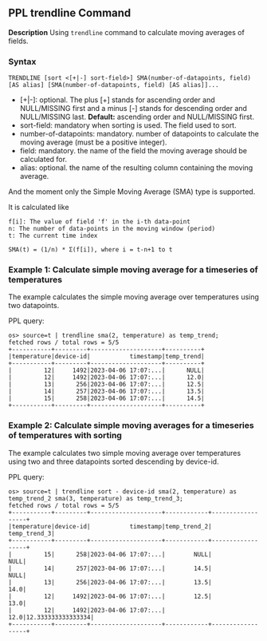 ## PPL trendline Command

**Description**
Using ``trendline`` command to calculate moving averages of fields.


### Syntax
`TRENDLINE [sort <[+|-] sort-field>] SMA(number-of-datapoints, field) [AS alias] [SMA(number-of-datapoints, field) [AS alias]]...`

* [+|-]: optional. The plus [+] stands for ascending order and NULL/MISSING first and a minus [-] stands for descending order and NULL/MISSING last. **Default:** ascending order and NULL/MISSING first.
* sort-field: mandatory when sorting is used. The field used to sort.
* number-of-datapoints: mandatory. number of datapoints to calculate the moving average (must be a positive integer).
* field: mandatory. the name of the field the moving average should be calculated for.
* alias: optional. the name of the resulting column containing the moving average.

And the moment only the Simple Moving Average (SMA) type is supported.

It is calculated like

    f[i]: The value of field 'f' in the i-th data-point
    n: The number of data-points in the moving window (period)
    t: The current time index

    SMA(t) = (1/n) * Σ(f[i]), where i = t-n+1 to t

### Example 1: Calculate simple moving average for a timeseries of temperatures

The example calculates the simple moving average over temperatures using two datapoints.

PPL query:

    os> source=t | trendline sma(2, temperature) as temp_trend;
    fetched rows / total rows = 5/5
    +-----------+---------+--------------------+----------+
    |temperature|device-id|           timestamp|temp_trend|
    +-----------+---------+--------------------+----------+
    |         12|     1492|2023-04-06 17:07:...|      NULL|
    |         12|     1492|2023-04-06 17:07:...|      12.0|
    |         13|      256|2023-04-06 17:07:...|      12.5|
    |         14|      257|2023-04-06 17:07:...|      13.5|
    |         15|      258|2023-04-06 17:07:...|      14.5|
    +-----------+---------+--------------------+----------+

### Example 2: Calculate simple moving averages for a timeseries of temperatures with sorting

The example calculates two simple moving average over temperatures using two and three datapoints sorted descending by device-id.

PPL query:

    os> source=t | trendline sort - device-id sma(2, temperature) as temp_trend_2 sma(3, temperature) as temp_trend_3;
    fetched rows / total rows = 5/5
    +-----------+---------+--------------------+------------+------------------+
    |temperature|device-id|           timestamp|temp_trend_2|      temp_trend_3|
    +-----------+---------+--------------------+------------+------------------+
    |         15|      258|2023-04-06 17:07:...|        NULL|              NULL|
    |         14|      257|2023-04-06 17:07:...|        14.5|              NULL|
    |         13|      256|2023-04-06 17:07:...|        13.5|              14.0|
    |         12|     1492|2023-04-06 17:07:...|        12.5|              13.0|
    |         12|     1492|2023-04-06 17:07:...|        12.0|12.333333333333334|
    +-----------+---------+--------------------+------------+------------------+
